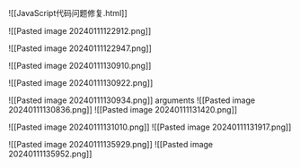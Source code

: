 ![[JavaScript代码问题修复.html]]

![[Pasted image 20240111122912.png]]

![[Pasted image 20240111122947.png]]

![[Pasted image 20240111130910.png]]

![[Pasted image 20240111130922.png]]

![[Pasted image 20240111130934.png]]
arguments
![[Pasted image 20240111130836.png]]
![[Pasted image 20240111131420.png]]

![[Pasted image 20240111131010.png]]
![[Pasted image 20240111131917.png]]

![[Pasted image 20240111135929.png]]
![[Pasted image 20240111135952.png]]